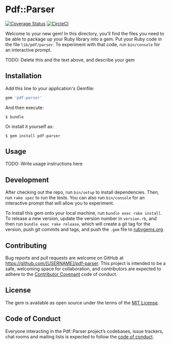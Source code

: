# Pdf::Parser

[![Coverage Status](https://coveralls.io/repos/github/jameshamann/pdf-parser/badge.svg?branch=master)](https://coveralls.io/github/jameshamann/pdf-parser?branch=master)
[![CircleCI](https://circleci.com/gh/jameshamann/pdf-parser.svg?style=svg)](https://circleci.com/gh/jameshamann/pdf-parser)

Welcome to your new gem! In this directory, you'll find the files you need to be able to package up your Ruby library into a gem. Put your Ruby code in the file `lib/pdf/parser`. To experiment with that code, run `bin/console` for an interactive prompt.

TODO: Delete this and the text above, and describe your gem

## Installation

Add this line to your application's Gemfile:

```ruby
gem 'pdf-parser'
```

And then execute:

    $ bundle

Or install it yourself as:

    $ gem install pdf-parser

## Usage

TODO: Write usage instructions here

## Development

After checking out the repo, run `bin/setup` to install dependencies. Then, run `rake spec` to run the tests. You can also run `bin/console` for an interactive prompt that will allow you to experiment.

To install this gem onto your local machine, run `bundle exec rake install`. To release a new version, update the version number in `version.rb`, and then run `bundle exec rake release`, which will create a git tag for the version, push git commits and tags, and push the `.gem` file to [rubygems.org](https://rubygems.org).

## Contributing

Bug reports and pull requests are welcome on GitHub at https://github.com/[USERNAME]/pdf-parser. This project is intended to be a safe, welcoming space for collaboration, and contributors are expected to adhere to the [Contributor Covenant](http://contributor-covenant.org) code of conduct.

## License

The gem is available as open source under the terms of the [MIT License](https://opensource.org/licenses/MIT).

## Code of Conduct

Everyone interacting in the Pdf::Parser project’s codebases, issue trackers, chat rooms and mailing lists is expected to follow the [code of conduct](https://github.com/[USERNAME]/pdf-parser/blob/master/CODE_OF_CONDUCT.md).
